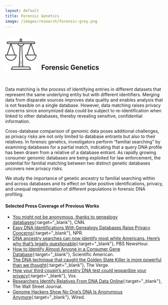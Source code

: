 ```yaml
---
layout: default
title: Forensic Genetics
image: /images/research/forensic-grey.png
---
```


## <img style="width:100px; padding-right: 10px;" src="/images/research/forensic-grey.png"> Forensic Genetics
<br/>


Data matching is the process of identifying entries in different datasets that represent the same underlying entity but with different identifiers. Merging data from disparate sources improves data quality and enables analysis that is not feasible on a single database. However, data matching raises privacy concerns since anonymized data could be subject to re-identification when linked to other databases, thereby revealing sensitive, confidential information. 

Cross-database comparison of genomic data poses additional challenges, as privacy risks are not only limited to database entrants but also to their relatives. In forensic genetics, investigators perform “familial searching” by examining databases for a partial match, indicating that a query DNA profile has been drawn from a relative of a database entrant. As rapidly growing consumer genomic databases are being exploited for law enforcement, the potential for familial matching between two distinct genetic databases uncovers new privacy risks. 

We study the importance of genetic ancestry to familial searching within and across databases and its effect on false positive identifications, privacy, and unequal representation of different populations in forensic DNA profiling. 



#### Selected Press Coverage of Previous Works
* [You might not be anonymous, thanks to genealogy databases](https://www.cnn.com/2018/10/11/health/genetic-privacy-study/index.html){:target="_blank"}, CNN.
* [Easy DNA Identifications With Genealogy Databases Raise Privacy Concerns](https://www.npr.org/sections/health-shots/2018/10/11/656268742/easy-dna-identifications-with-genealogy-databases-raise-privacy-concerns){:target="_blank"}, NPR.
* [DNA ancestry searches can now identify most white Americans. Here’s why that’s legally questionable](https://www.pbs.org/newshour/science/dna-ancestry-searches-can-now-identify-most-white-americans-heres-why-thats-legally-questionable){:target="_blank"}, PBS NewsHour.
* [How to Identify Almost Anyone in a Consumer Gene Database](https://www.scientificamerican.com/article/how-to-identify-almost-anyone-in-a-consumer-gene-database/){:target="_blank"}, Scientific American.
* [The DNA technique that caught the Golden State Killer is more powerful than we thought](https://www.theverge.com/2018/10/11/17964862/family-dna-crime-search-golden-state-killer-forensics){:target="_blank"}, The Verge.
* [How your third cousin’s ancestry DNA test could jeopardize your privacy](https://www.vox.com/science-and-health/2018/10/12/17957268/science-ancestry-dna-privacy){:target="_blank"}, Vox.
* [Researchers Identify Relatives From DNA Data Online](https://www.wsj.com/articles/researchers-identify-relatives-from-dna-data-online-1539285736){:target="_blank"}, The Wall Street Journal.
* [Genome Hackers Show No One’s DNA Is Anonymous Anymore](https://www.wired.com/story/genome-hackers-show-no-ones-dna-is-anonymous-anymore/){:target="_blank"}, Wired.

